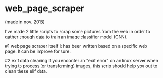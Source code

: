 # web_page_scraper
(made in nov. 2018)

I've made 2 little scripts to scrap some pictures from the web in order to gather enough data to train an image classifier model (CNN).

#1 web page scraper itself
It has been written based on a specific web page.
It can be improve for sure.

#2 exif data cleaning
If you enconter an "exif error" on an linux server when trying to process (or transforming) images, this scrip should help you out to clean these elif data.
